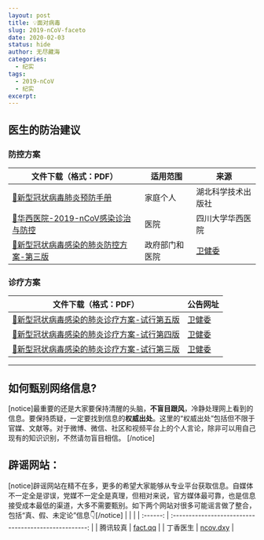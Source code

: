 ```yaml
---
layout: post
title: 💡面对病毒
slug: 2019-nCoV-faceto
date: 2020-02-03
status: hide
author: 无尽藏海
categories: 
  - 纪实
tags:
  - 2019-nCoV
  - 纪实
excerpt: 
---
```


## <a name="医生的防治建议">医生的防治建议</a>

### 防控方案

文件下载（格式：PDF）|适用范围|来源
-|-|-
[📑新型冠状病毒肺炎预防手册](https://cdn.jsdelivr.net/gh/noiraimer/CI/archives/assets/新型冠状病毒肺炎预防手册_optimize.pdf)|家庭个人|湖北科学技术出版社
[📑华西医院-2019-nCoV感染诊治与防控](https://cdn.jsdelivr.net/gh/noiraimer/Blog-With-GitHub-Boilerplate@source/src/纪实/2019-nCoV/assets/file/华西医院-2019-nCoV感染诊治与防控.pdf)|医院|四川大学华西医院
[📑新型冠状病毒感染的肺炎防控方案-第三版](https://cdn.jsdelivr.net/gh/noiraimer/Blog-With-GitHub-Boilerplate@source/src/纪实/2019-nCoV/assets/file/新型冠状病毒感染的肺炎防控方案-第三版.pdf)|政府部门和医院|[卫健委](http://www.nhc.gov.cn/xcs/zhengcwj/202001/470b128513fe46f086d79667db9f76a5.shtml)

### 诊疗方案

文件下载（格式：PDF）|公告网址
-|-
[📑新型冠状病毒感染的肺炎诊疗方案-试行第五版](https://cdn.jsdelivr.net/gh/noiraimer/Blog-With-GitHub-Boilerplate@source/src/纪实/2019-nCoV/assets/file/新型冠状病毒感染的肺炎诊疗方案-试行第五版.pdf)|[卫健委](http://www.nhc.gov.cn/xcs/zhengcwj/202002/3b09b894ac9b4204a79db5b8912d4440.shtml)
[📑新型冠状病毒感染的肺炎诊疗方案-试行第四版](https://cdn.jsdelivr.net/gh/noiraimer/Blog-With-GitHub-Boilerplate@source/src/纪实/2019-nCoV/assets/file/新型冠状病毒感染的肺炎诊疗方案-试行第四版.pdf)|[卫健委](http://www.nhc.gov.cn/xcs/zhengcwj/202001/4294563ed35b43209b31739bd0785e67.shtml)
[📑新型冠状病毒感染的肺炎诊疗方案-试行第三版](https://cdn.jsdelivr.net/gh/noiraimer/Blog-With-GitHub-Boilerplate@source/src/纪实/2019-nCoV/assets/file/新型冠状病毒感染的肺炎诊疗方案-试行第三版.pdf)|[卫健委](http://www.nhc.gov.cn/xcs/zhengcwj/202001/f492c9153ea9437bb587ce2ffcbee1fa.shtml)

---

## <a name="如何甄别网络信息">如何甄别网络信息?</a>

[notice]最重要的还是大家要保持清醒的头脑，**不盲目跟风**，冷静处理网上看到的信息。要保持质疑，一定要找到信息的**权威出处**。这里的“权威出处”包括但不限于官媒、文献等。对于微博、微信、社区和视频平台上的个人言论，除非可以用自己现有的知识识别，不然请勿盲目相信。
[/notice]

## <a name="辟谣网站">辟谣网站：</a>

[notice]辟谣网站在精不在多，更多的希望大家能够从专业平台获取信息。自媒体不一定全是谬误，党媒不一定全是真理，但相对来说，官方媒体最可靠，也是信息接受成本最低的渠道，大多不需要甄别。如下两个网站对很多可能谣言做了整合，包括“真、假、未定论”信息👇[/notice]
|          |                                                       |
| :------: | :---------------------------------------------------: |
| 腾讯较真 |        [fact.qq](https://vp.fact.qq.com/home)         |
| 丁香医生 | [ncov.dxy](https://ncov.dxy.cn/ncovh5/view/pneumonia) |
